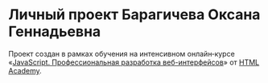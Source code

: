 # Личный проект Барагичева Оксана Геннадьевна

Проект создан в рамках обучения на интенсивном онлайн‑курсе «[JavaScript. Профессиональная разработка веб-интерфейсов](https://htmlacademy.ru/intensive/javascript)» от [HTML Academy](https://htmlacademy.ru).
